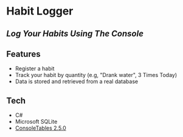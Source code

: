 # Habit Logger
## _Log Your Habits Using The Console_

## Features
- Register a habit
- Track your habit by quantity (e.g, "Drank water", 3 Times Today)
- Data is stored and retrieved from a real database

## Tech
- C#
- Microsoft SQLite
- [ConsoleTables 2.5.0](https://github.com/khalidabuhakmeh/ConsoleTables)